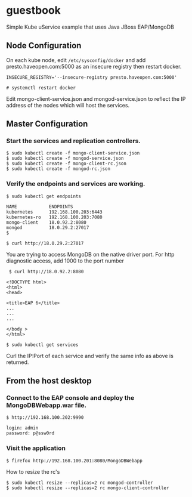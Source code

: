 # guestbook
Simple Kube uService example that uses Java JBoss EAP/MongoDB

## Node Configuration

On each kube node, edit `/etc/sysconfig/docker` and add
presto.haveopen.com:5000 as an insecure registry then 
restart docker.

`INSECURE_REGISTRY='--insecure-registry presto.haveopen.com:5000'`
 
`# systemctl restart docker`

Edit mongo-client-service.json and mongod-service.json to reflect the IP address of the nodes which will host
the services.

## Master Configuration

### Start the services and replication controllers.

    $ sudo kubectl create -f mongo-client-service.json
    $ sudo kubectl create -f mongod-service.json
    $ sudo kubectl create -f mongo-client-rc.json
    $ sudo kubectl create -f mongod-rc.json

### Verify the endpoints and services are working.

    $ sudo kubectl get endpoints
    
    NAME            ENDPOINTS
    kubernetes      192.168.100.203:6443
    kubernetes-ro   192.168.100.203:7080
    mongo-client    18.0.92.2:8080
    mongod          18.0.29.2:27017
    $

    $ curl http://18.0.29.2:27017

You are trying to access MongoDB on the native driver port. For http diagnostic access, add 1000 to the port number

     $ curl http://18.0.92.2:8080
    
    <!DOCTYPE html>
    <html>
    <head>
    
    <title>EAP 6</title>
    ...
    ...
    ...
    
    </body >
    </html>

    $ sudo kubectl get services

Curl the IP:Port of each service and verify the same info as above is returned.

## From the host desktop

### Connect to the EAP console and deploy the MongoDBWebapp.war file.

    $ http://192.168.100.202:9990

    login: admin
    password: p@ssw0rd

### Visit the application

    $ firefox http://192.168.100.201:8080/MongoDBWebapp

How to resize the rc's

    $ sudo kubectl resize --replicas=2 rc mongod-controller
    $ sudo kubectl resize --replicas=2 rc mongo-client-controller

